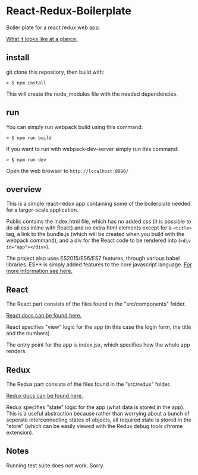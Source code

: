 # React-Redux-Boilerplate
Boiler plate for a react redux web app.

[What it looks like at a glance.](https://i.imgur.com/NgP8oL3.png)

## install

git clone this repository, then build with:
```
> $ npm install
```

This will create the node_modules file with the needed dependencies.

## run

You can simply run webpack build using this command: 

```
> $ npm run build
```

If you want to run with webpack-dev-server simply run this command: 

```
> $ npm run dev
```

Open the web browser to `http://localhost:8080/`

## overview

This is a simple react-redux app containing some of the boilerplate needed for a larger-scale application.

Public contains the index.html file, which has no added css (it is possible to do all css inline with React) and no extra html elements except for a ```<title>``` tag, a link to the bundle.js (which will be created when you build with the webpack command), and a div for the React code to be rendered into (```<div id="app"></div>```).

The project also uses ES2015/ES6/ES7 features, through various babel libraries. ES** is simply added features to the core javascript language. [For more information see here.](http://www.2ality.com/2015/11/tc39-process.html)

## React

The React part consists of the files found in the "src/components" folder.

[React docs can be found here.](https://facebook.github.io/react/docs/getting-started.html)

React specifies "view" logic for the app (in this case the login form, the title and the numbers).

The entry point for the app is index.jsx, which specifies how the whole app renders.
## Redux

The Redux part consists of the files found in the "src/redux" folder.

[Redux docs can be found here.](http://redux.js.org/)

Redux specifies "state" logic for the app (what data is stored in the app). This is a useful abstraction because rather than worrying about a bunch of seperate interconnecting states of objects, all required state is stored in the "store" (which can be easily viewed with the Redux debug tools chrome extension).

## Notes

Running test suite does not work. Sorry.



